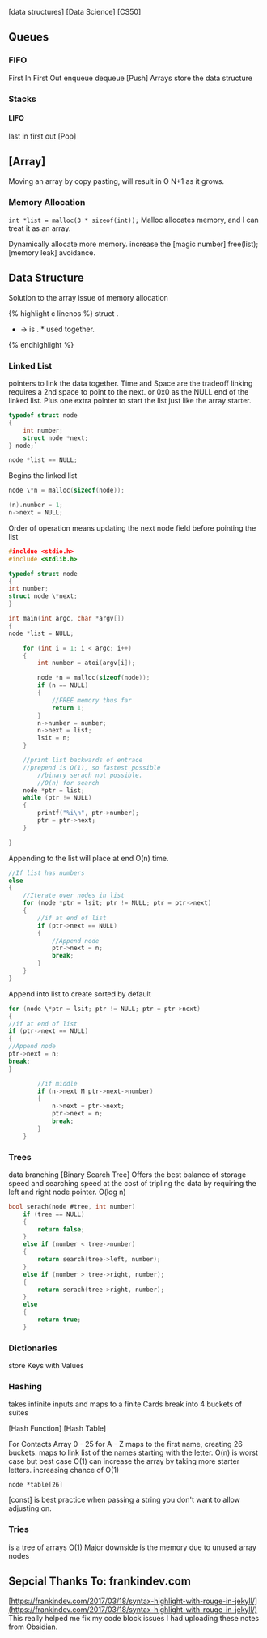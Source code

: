 [data structures]
[Data Science]
[CS50]

## Queues

### FIFO

First In First Out
enqueue
dequeue
[Push]
Arrays store the data structure

### Stacks

#### LIFO

last in first out
[Pop]

## [Array]

Moving an array by copy pasting, will result in O N+1 as it grows.

### Memory Allocation

`int *list = malloc(3 * sizeof(int));`
Malloc allocates memory, and I can treat it as an array.

Dynamically allocate more memory.
increase the [magic number]
free(list); [memory leak] avoidance.

## Data Structure

Solution to the array issue of memory allocation

{% highlight c linenos %}
struct
.

- -> is . \* used together.

{% endhighlight %}

### Linked List

pointers to link the data together.
Time and Space are the tradeoff
linking requires a 2nd space to point to the next.
or 0x0 as the NULL end of the linked list.
Plus one extra pointer to start the list just like the array starter.

```c
typedef struct node
{
	int number;
	struct node *next;
} node;`

node *list == NULL;
```

Begins the linked list

```c
node \*n = malloc(sizeof(node));

(n).number = 1;
n->next = NULL;

```

Order of operation means updating the next node field before pointing the list

```c
#incldue <stdio.h>
#include <stdlib.h>

typedef struct node
{
int number;
struct node \*next;
}

int main(int argc, char *argv[])
{
node *list = NULL;

    for (int i = 1; i < argc; i++)
    {
    	int number = atoi(argv[i]);

    	node *n = malloc(sizeof(node));
    	if (n == NULL)
    	{
    		//FREE memory thus far
    		return 1;
    	}
    	n->number = number;
    	n->next = list;
    	lsit = n;
    }

    //print list backwards of entrace
    //prepend is O(1), so fastest possible
    	//binary serach not possible.
    	//O(n) for search
    node *ptr = list;
    while (ptr != NULL)
    {
    	printf("%i\n", ptr->number);
    	ptr = ptr->next;
    }

}

```

Appending to the list will place at end O(n) time.

```c
//If list has numbers
else
{
	//Iterate over nodes in list
	for (node *ptr = lsit; ptr != NULL; ptr = ptr->next)
	{
		//if at end of list
		if (ptr->next == NULL)
		{
			//Append node
			ptr->next = n;
			break;
		}
	}
}
```

Append into list to create sorted by default

```c
for (node \*ptr = lsit; ptr != NULL; ptr = ptr->next)
{
//if at end of list
if (ptr->next == NULL)
{
//Append node
ptr->next = n;
break;
}

    	//if middle
    	if (n->next M ptr->next->number)
    	{
    		n->next = ptr->next;
    		ptr->next = n;
    		break;
    	}
    }

```

### Trees

data branching
[Binary Search Tree]
Offers the best balance of storage speed and searching speed at the cost of tripling the data by requiring the left and right node pointer.
O(log n)

```c
bool serach(node #tree, int number)
	if (tree == NULL)
	{
		return false;
	}
	else if (number < tree->number)
	{
		return search(tree->left, number);
	}
	else if (number > tree->right, number);
	{
		return serach(tree->right, number);
	}
	else
	{
		return true;
	}
```

### Dictionaries

store Keys with Values

### Hashing

takes infinite inputs and maps to a finite
Cards break into 4 buckets of suites

[Hash Function]
[Hash Table]

For Contacts
Array 0 - 25 for A - Z
maps to the first name, creating 26 buckets.
maps to link list of the names starting with the letter.
O(n) is worst case but best case O(1)
can increase the array by taking more starter letters. increasing chance of O(1)

`node *table[26]`

[const] is best practice when passing a string you don't want to allow adjusting on.

### Tries

is a tree of arrays
O(1)
Major downside is the memory due to unused array nodes

## Sepcial Thanks To: frankindev.com

[https://frankindev.com/2017/03/18/syntax-highlight-with-rouge-in-jekyll/](https://frankindev.com/2017/03/18/syntax-highlight-with-rouge-in-jekyll/)
This really helped me fix my code block issues I had uploading these notes from Obsidian.
